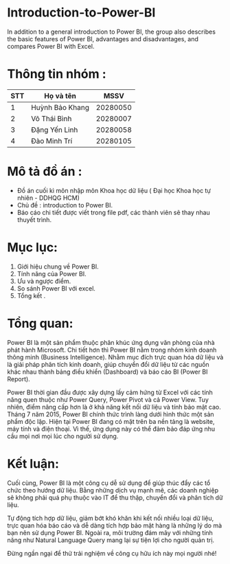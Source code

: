 # Introduction-to-Power-BI

In addition to a general introduction to Power BI, the group also describes the basic features of Power BI, advantages and disadvantages, and compares Power BI with Excel.

# Thông tin nhóm : 

| STT | Họ và tên | MSSV |
|-------|-------|-------|
| 1 | Huỳnh Bảo Khang | 20280050 |
| 2 | Võ Thái Bình | 20280007 |
| 3 | Đặng Yến Linh  | 20280058 |
| 4 | Đào Minh Trí | 20280105 |

# Mô tả đồ án :
- Đồ án cuối kì môn nhập môn Khoa học dữ liệu ( Đại học Khoa học tự nhiên - DDHQG HCM)
- Chủ đề : introduction to Power BI. 
- Báo cáo chi tiết được viết trong file pdf, các thành viên sẽ thay nhau thuyết trình.

# Mục lục: 
1. Giới hiệu chung về Power BI.
2. Tính năng của Power BI.
3. Ưu và ngược điểm.
4. So sánh Power BI với excel.
5. Tổng kết .

# Tổng quan:
Power BI là một sản phẩm thuộc phân khúc ứng dụng văn phòng của nhà phát hành Microsoft.
Chi tiết hơn thì Power BI nằm trong nhóm kinh doanh thông minh (Business Intelligence). Nhằm
mục đích trực quan hóa dữ liệu và là giải pháp phân tích kinh doanh, giúp chuyển đổi dữ liệu từ các
nguồn khác nhau thành bảng điều khiển (Dashboard) và báo cáo BI (Power BI Report).

Power BI thời gian đầu được xây dựng lấy cảm hứng từ Excel với các tính năng quen thuộc như
Power Query, Power Pivot và cả Power View. Tuy nhiên, điểm nâng cấp hơn là ở khả năng kết nối dữ
liệu và tính bảo mật cao. Tháng 7 năm 2015, Power BI chính thức trình làng dưới hình thức một sản
phẩm độc lập. Hiện tại Power BI đang có mặt trên ba nền tảng là website, máy tính và điện thoại.
Vì thế, ứng dụng này có thể đảm bảo đáp ứng nhu cầu mọi nơi mọi lúc cho người sử dụng.

# Kết luận:
Cuối cùng, Power BI là một công cụ dễ sử dụng để giúp thúc đẩy các tổ chức theo hướng dữ liệu.
Bằng những dịch vụ mạnh mẽ, các doanh nghiệp sẽ không phải quá phụ thuộc vào IT để thu thập,
chuyển đổi và phân tích dữ liệu.

Tự động tích hợp dữ liệu, giảm bớt khó khăn khi kết nối nhiều loại dữ liệu, trực quan hóa báo
cáo và dễ dàng tích hợp bảo mật hàng là những lý do mà bạn nên sử dụng Power BI. Ngoài ra, môi
trường đám mây với những tính năng như Natural Language Query mang lại sự tiện lợi cho người
quản trị.

Đừng ngần ngại để thử trải nghiệm về công cụ hữu ích này mọi người nhé!
